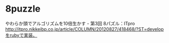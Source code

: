 8puzzle
=======

やわらか頭でアルゴリズムを10倍生かす - 第3回 8パズル：ITpro http://itpro.nikkeibp.co.jp/article/COLUMN/20120827/418468/?ST=developをrubyで実装。